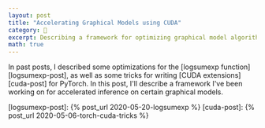 ```yaml
---
layout: post
title: "Accelerating Graphical Models using CUDA"
category: 🔬
excerpt: Describing a framework for optimizing graphical model algorithms in CUDA
math: true
---
```


In past posts, I described some optimizations for the [logsumexp function][logsumexp-post], as well as some tricks for writing [CUDA extensions][cuda-post] for PyTorch. In this post, I'll describe a framework I've been working on for accelerated inference on certain graphical models.

[logsumexp-post]: {% post_url 2020-05-20-logsumexp %}
[cuda-post]: {% post_url 2020-05-06-torch-cuda-tricks %}
